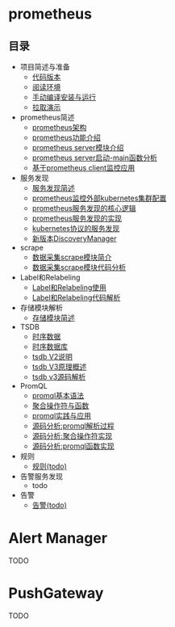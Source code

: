 # prometheus

## 目录

- 项目简述与准备
  - [代码版本](项目简述与准备.md#代码版本)
  - [阅读环境](项目简述与准备.md#阅读环境)
  - [手动编译安装与运行](项目简述与准备.md#下载代码)
  - [拉取演示](项目简述与准备.md#拉取演示)
- prometheus简述
  - [prometheus架构](prometheus简述.md)
  - [prometheus功能介绍](prometheus功能介绍.md)
  - [prometheus server模块介绍](prometheus_server模块.md)
  - [prometheus server启动-main函数分析](prometheus_server启动.md)
  - [基于prometheus client监控应用](基于prometheus_client监控应用.md)
- 服务发现
  - [服务发现简述](discovery简述.md)
  - [prometheus监控外部kubernetes集群配置](discovery_k8s_config.md)
  - [prometheus服务发现的核心逻辑](discovery_core_logic.md)
  - [prometheus服务发现的实现](discovery_core_implementation.md)
  - [kubernetes协议的服务发现](discovery_k8s_implementation.md)
  - [新版本DiscoveryManager](discovery_新版本DiscoveryManager.md)
- scrape
  - [数据采集scrape模块简介](scrape_core_logic.md)
  - [数据采集scrape模块代码分析](scrape_work.md)
- Label和Relabeling
  - [Label和Relabeling使用](Label和Relabeling.md)
  - [Label和Relabeling代码解析](Label和Relabeling.md)
- 存储模块解析
  - [存储模块简述](存储模块简述.md)
- TSDB
  - [时序数据](时序数据.md)
  - [时序数据库](时序数据库.md)
  - [tsdb V2说明](tsdbv2说明.md)
  - [tsdb V3原理概述](tsdbV3原理概述.md)
  - [tsdb v3源码解析](tsdbv3源码解析.md)
- PromQL
  - [promql基本语法](promql_syntactic.md)
  - [聚合操作符与函数](promql_aggregation_operators_functions.md)
  - [promql实践与应用](promql_practice.md)
  - [源码分析:promql解析过程](promql_implementation.md)
  - [源码分析:聚合操作符实现](promql_aggregation_implementation.md)
  - [源码分析:promql函数实现](promql_function_implementation.md)
- 规则
  - [规则(todo)](规则.md)
- 告警服务发现
  - todo
- 告警
  - [告警(todo)](告警.md)


# Alert Manager

TODO



# PushGateway

TODO